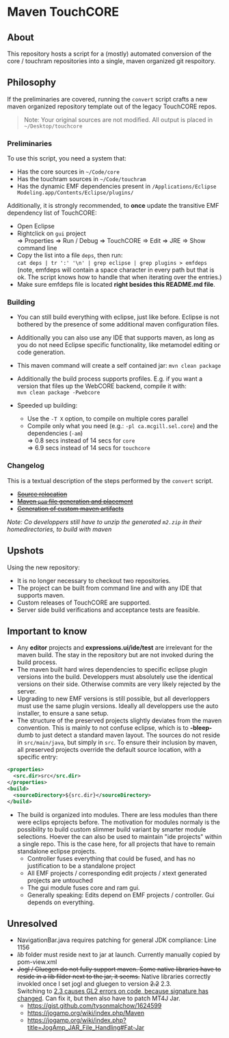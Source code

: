 # Maven TouchCORE

## About

This repository hosts a script for a (mostly) automated conversion of the core / touchram repositories into a single, maven organized git respoitory.  

## Philosophy

If the preliminaries are covered, running the ```convert``` script crafts a new maven organized repository template out of the legacy TouchCORE repos.

 > Note: Your original sources are not modified. All output is placed in ```~/Desktop/touchcore```

### Preliminaries

To use this script, you need a system that:

 * Has the core sources in ```~/Code/core```
 * Has the touchram sources in ```~/Code/touchram```
 * Has the dynamic EMF dependencies present in ```/Applications/Eclipse Modeling.app/Contents/Eclipse/plugins/```

Additionally, it is strongly recommended, to **once** update the transitive EMF dependency list of TouchCORE:

 * Open Eclipse
 * Rightclick on ```gui``` project  
 => Properties  => Run / Debug  => TouchCORE  => Edit  => JRE => Show command line
 * Copy the list into a file ```deps```, then run:  
```cat deps | tr ':' '\n' | grep eclipse | grep plugins > emfdeps```  
(note, emfdeps will contain a space character in every path but that is ok. The script knows how to handle that when iterating over the entries.)
 * Make sure emfdeps file is located **right besides this README.md file**.

### Building

 * You can still build everything with eclipse, just like before. Eclipse is not bothered by the presence of some additional maven configuration files.
 * Additionally you can also use any IDE that supports maven, as long as you do not need Eclipse specific functionality, like metamodel editing or code generation.
 * This maven command will create a self contained jar: 
 ```mvn clean package```
 * Additionally the build process supports profiles. E.g. if you want a version that files up the WebCORE backend, compile it with:  
```mvn clean package -Pwebcore```

 * Speeded up building:
   * Use the ```-T X``` option, to compile on multiple cores parallel
   * Compile only what you need (e.g.: ```-pl ca.mcgill.sel.core```) and the dependencies (```-am```)  
  => 0.8 secs instead of 14 secs for ```core```  
  => 6.9 secs instead of 14 secs for ```touchcore```

### Changelog

This is a textual description of the steps performed by the ```convert``` script.

 * [~~Source relocation~~]()
 * [~~Maven ```pom``` file generation and placement~~]()
 * [~~Generation of custom maven artifacts~~]()

*Note: Co developpers still have to unzip the generated ```m2.zip``` in their homedirectories, to build with maven*

## Upshots

Using the new repository:

 * It is no longer necessary to checkout two repositories.
 * The project can be built from command line and with any IDE that supports maven.
 * Custom releases of TouchCORE are supported.
 * Server side build verifications and acceptance tests are feasible.

## Important to know

 * Any **editor** projects and **expressions.ui/ide/test** are irrelevant for the maven build. The stay in the repository but are not invoked during the build process.
 * The maven built hard wires dependencies to specific eclipse plugin versions into the build. Developpers must absolutely use the identical versions on their side. Otherwise commits are very likely rejected by the server.  
 * Upgrading to new EMF versions is still possible, but all deverloppers must use the same plugin versions. Ideally all developpers use the auto installer, to ensure a sane setup.
 * The structure of the preserved projects slightly deviates from the maven convention. This is mainly to not confuse eclipse, which is to **-bleep-** dumb to just detect a standard maven layout. The sources do not reside in ```src/main/java```, but simply in ```src```. To ensure their inclusion by maven, all preserved projects override the default source location, with a specific entry:  

```xml
<properties>
  <src.dir>src</src.dir>
</properties>
<build>
  <sourceDirectory>${src.dir}</sourceDirectory>
</build>
```

 * The build is organized into modules. There are less modules than there were eclips eprojects before. The motivation for modules normaly is the possibility to build custom slimmer build variant by smarter module selections. Hoever the can also be used to maintain "ide projects" within a single repo. This is the case here, for all projects that have to remain standalone eclipse projects.
   * Controller fuses everything that could be fused, and has no justification to be a standalone project
   * All EMF projects / corresponding edit projects / xtext generated projects are untouched
   * The gui module fuses core and ram gui.
   * Generally speaking: Edits depend on EMF projects / controller. Gui depends on everything.

## Unresolved

 * NavigationBar.java requires patching for general JDK compliance: Line 1156
 * *lib* folder must reside next to jar at launch. Currently manually copied by pom-view.xml
 * ~~Jogl / Gluegen do not fully support maven. Some native libraries have to reside in a lib filder next to the jar, it seems.~~ Native libraries correctly invokled once I set jogl and gluegen to version ~~2.2~~ 2.3.  
Switching to [2.3 causes GL2 errors on code, because signature has changed](https://stackoverflow.com/questions/7210194/where-can-i-find-the-package-javax-media-opengl). Can fix it, but then also have to patch MT4J Jar.
   * https://gist.github.com/tysonmalchow/1624599
   * https://jogamp.org/wiki/index.php/Maven
   * https://jogamp.org/wiki/index.php?title=JogAmp_JAR_File_Handling#Fat-Jar
